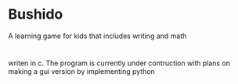 # Bushido
A learning game for kids that includes writing and math

#
writen in c. The program is currently under contruction with plans on making a gui version by implementing python
